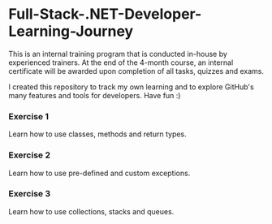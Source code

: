 # Full-Stack-.NET-Developer-Learning-Journey

This is an internal training program that is conducted in-house by experienced trainers. At the end of the 4-month course, an internal certificate will be awarded upon completion of all tasks, quizzes and exams.

I created this repository to track my own learning and to explore GitHub's many features and tools for developers. Have fun :)

### Exercise 1

Learn how to use classes, methods and return types.

### Exercise 2

Learn how to use pre-defined and custom exceptions.

### Exercise 3

Learn how to use collections, stacks and queues.
